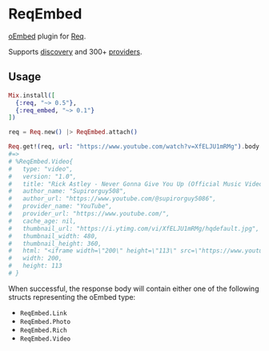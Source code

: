 # ReqEmbed

<!-- MDOC -->

[oEmbed](https://oembed.com) plugin for [Req](https://hex.pm/packages/req).

Supports [discovery](https://oembed.com/#section4) and 300+ [providers](https://github.com/BeaconCMS/req_embed/blob/main/priv/providers.json).

## Usage

```elixir
Mix.install([
  {:req, "~> 0.5"},
  {:req_embed, "~> 0.1"}
])

req = Req.new() |> ReqEmbed.attach()

Req.get!(req, url: "https://www.youtube.com/watch?v=XfELJU1mRMg").body
#=>
# %ReqEmbed.Video{
#   type: "video",
#   version: "1.0",
#   title: "Rick Astley - Never Gonna Give You Up (Official Music Video)",
#   author_name: "Supirorguy508",
#   author_url: "https://www.youtube.com/@supirorguy5086",
#   provider_name: "YouTube",
#   provider_url: "https://www.youtube.com/",
#   cache_age: nil,
#   thumbnail_url: "https://i.ytimg.com/vi/XfELJU1mRMg/hqdefault.jpg",
#   thumbnail_width: 480,
#   thumbnail_height: 360,
#   html: "<iframe width=\"200\" height=\"113\" src=\"https://www.youtube.com/embed/XfELJU1mRMg?feature=oembed\" frameborder=\"0\" allow=\"accelerometer; autoplay; clipboard-write; encrypted-media; gyroscope; picture-in-picture; web-share\" referrerpolicy=\"strict-origin-when-cross-origin\" allowfullscreen title=\"Rick Astley - Never Gonna Give You Up (Official Music Video)\"></iframe>",
#   width: 200,
#   height: 113
# }
```

When successful, the response body will contain either one of the following structs representing the oEmbed type:

  - `ReqEmbed.Link`
  - `ReqEmbed.Photo`
  - `ReqEmbed.Rich`
  - `ReqEmbed.Video`
